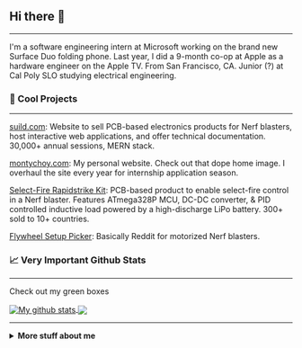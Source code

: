 ## Hi there 👋
---

I'm a software engineering intern at Microsoft working on the brand new Surface Duo folding phone. Last year, I did a 9-month co-op at Apple as a hardware engineer on the Apple TV. From San Francisco, CA. Junior (?) at Cal Poly SLO studying electrical engineering. 

### 🔭 Cool Projects
---

[suild.com](http://suild.com/): Website to sell PCB-based electronics products for Nerf blasters, host interactive web applications, and offer technical documentation. 30,000+ annual sessions, MERN stack.

[montychoy.com](http://montychoy.com/): My personal website. Check out that dope home image. I overhaul the site every year for internship application season. 

[Select-Fire Rapidstrike Kit](https://suild.com/shop/4): PCB-based product to enable select-fire control in a Nerf blaster. Features ATmega328P MCU, DC-DC converter, & PID controlled inductive load powered by a high-discharge LiPo battery. 300+ sold to 10+ countries. 

[Flywheel Setup Picker](https://suild.com/tools/flywheel-setup-picker): Basically Reddit for motorized Nerf blasters.

### 📈 Very Important Github Stats
---
Check out my green boxes

<a href="https://github.com/anuraghazra/github-readme-stats">
  <img align="center" src="https://github-readme-stats.anuraghazra1.vercel.app/api?username=mochoy&show_icons=true&count_private=true&hide=issues&include_all_commits=true" alt="My github stats" />
</a>  
<a href="https://github.com/anuraghazra/github-readme-stats">
  <img align="center" src="https://github-readme-stats.anuraghazra1.vercel.app/api/top-langs/?username=mochoy&layout=compact" />
</a>

---

<details>
<summary>
  <b>More stuff about me</b>
</summary>

### 🤔 Random Interests
---

#### 💻 Computer organization/SoC platform architecture: 
- Just reading up. Doing stuff is super complicated.
- After modeling microarchitecture + ISA + MCU to implement RISC-V ISA, I don't really like HDL/RTL stuff, but I'm still super interested in how everything works. 
- Worked with Apple A-core SoCs and Qualcomm Snapdragon platform on Surface Duo. 

As my mentor said: 
> That shit is super complicated man

#### ⚡ Buck converters:
- Designing my own buck converter. Starting with just simulations to analyze ideal open-loop steady-state behavior. 
- Haven't taken signals & systems class, don't know jack about controls (if you're an interviewer reading this, ask me about literally anything else).
- Plan on designing buck converter PCB. Will use IC to handle controls, but everything else (FETs, caps, inductor, feedback network) will be discretes. 
- DC-DC lead on a project at Apple, worked on Apple's custom PMUs and multiphase bucks.

Me (freshman after being asked this in an interview):
> What's stability in a buck converter? 

Taufik (power electronics professor):
> HAHAHA I can't tell you until you're in third year

### :octocat: Github Recommended
---
**mochoy/mochoy** is a ✨ _special_ ✨ repository because its `README.md` (this file) appears on your GitHub profile.

Here are some ideas to get you started:

- 🔭 I’m currently working on ... Cal Poly Hyperloop
- 🌱 I’m currently learning ... high-speed digital design
- 👯 I’m looking to collaborate on ... something cool
- 🤔 I’m looking for help with ... why is my most used language Java I have not used that in years...
- 💬 Ask me about ... HW/SW
- 📫 How to reach me: ... links on my [personal website](http://montychoy.com/)
- 😄 Pronouns: ... he/him
- ⚡ Fun fact: ... breakdancing for 9 years

</details>

